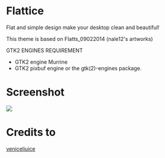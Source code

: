 # Flattice
Flat and simple design make your desktop clean and beautiful!

This theme is based on Flatts_09022014 (nale12's artworks)

GTK2 ENGINES REQUIREMENT
- GTK2 engine Murrine 
- GTK2 pixbuf engine or the gtk(2)-engines package.

# Screenshot
![](http://s9.postimg.org/amxezhwj3/165718_1.jpg)

# Credits to
[veniceliuice](http://vinceliuice.deviantart.com/art/Flattice-461445311)
